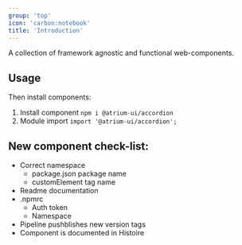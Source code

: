 ```yaml
---
group: 'top'
icon: 'carbon:notebook'
title: 'Introduction'
---
```


A collection of framework agnostic and functional web-components.

## Usage

Then install components:

1. Install component `npm i @atrium-ui/accordion`
2. Module import `import '@atrium-ui/accordion';`

## New component check-list:

- Correct namespace
  - package.json package name
  - customElement tag name
- Readme documentation
- .npmrc
  - Auth token
  - Namespace
- Pipeline pushblishes new version tags
- Component is documented in Histoire
